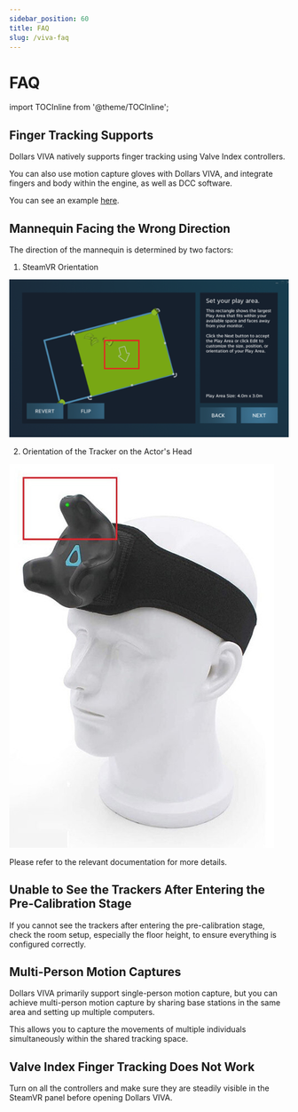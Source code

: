 ```yaml
---
sidebar_position: 60
title: FAQ
slug: /viva-faq
---	
```


# FAQ

import TOCInline from '@theme/TOCInline';

<TOCInline toc={toc} />

## Finger Tracking Supports

Dollars VIVA natively supports finger tracking using Valve Index controllers.

You can also use motion capture gloves with Dollars VIVA, and integrate fingers and body within the engine, as well as DCC software.

You can see an example [here](/otherdevices).

## Mannequin Facing the Wrong Direction

The direction of the mannequin is determined by two factors:

1. SteamVR Orientation

![](../img/FnQ0l5F5DiMNNihvuOlQB_-wM7We.png)

2. Orientation of the Tracker on the Actor's Head

![](../img/FgrS3TO83-n0tbFbzLjT7eFpNl0-.jpg)

Please refer to the relevant documentation for more details.

## Unable to See the Trackers After Entering the Pre-Calibration Stage

If you cannot see the trackers after entering the pre-calibration stage, check the room setup, especially the floor height, to ensure everything is configured correctly.

## Multi-Person Motion Captures

Dollars VIVA primarily support single-person motion capture, but you can achieve multi-person motion capture by sharing base stations in the same area and setting up multiple computers.

This allows you to capture the movements of multiple individuals simultaneously within the shared tracking space.

## Valve Index Finger Tracking Does Not Work

Turn on all the controllers and make sure they are steadily visible in the SteamVR panel before opening Dollars VIVA.

